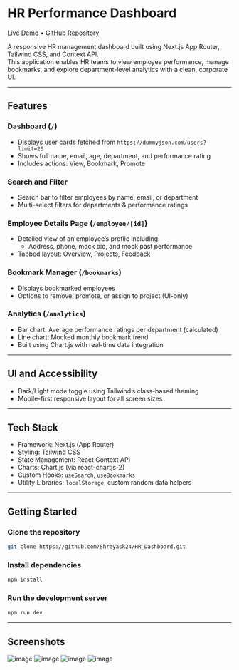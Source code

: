 # HR Performance Dashboard

[Live Demo](https://hr-dashboard-liard.vercel.app/) • [GitHub Repository](https://github.com/Shreyask24/HR_Dashboard)

A responsive HR management dashboard built using Next.js App Router, Tailwind CSS, and Context API.  
This application enables HR teams to view employee performance, manage bookmarks, and explore department-level analytics with a clean, corporate UI.

---

## Features

### Dashboard (`/`)
- Displays user cards fetched from `https://dummyjson.com/users?limit=20`
- Shows full name, email, age, department, and performance rating
- Includes actions: View, Bookmark, Promote

### Search and Filter
- Search bar to filter employees by name, email, or department
- Multi-select filters for departments & performance ratings

### Employee Details Page (`/employee/[id]`)
- Detailed view of an employee’s profile including:
  - Address, phone, mock bio, and mock past performance
- Tabbed layout: Overview, Projects, Feedback

### Bookmark Manager (`/bookmarks`)
- Displays bookmarked employees
- Options to remove, promote, or assign to project (UI-only)

### Analytics (`/analytics`)
- Bar chart: Average performance ratings per department (calculated)
- Line chart: Mocked monthly bookmark trend
- Built using Chart.js with real-time data integration

---

## UI and Accessibility

- Dark/Light mode toggle using Tailwind’s class-based theming
- Mobile-first responsive layout for all screen sizes
  
---

## Tech Stack

- Framework: Next.js (App Router)
- Styling: Tailwind CSS
- State Management: React Context API
- Charts: Chart.js (via react-chartjs-2)
- Custom Hooks: `useSearch`, `useBookmarks`
- Utility Libraries: `localStorage`, custom random data helpers

---

## Getting Started

### Clone the repository

```bash
git clone https://github.com/Shreyask24/HR_Dashboard.git
```

### Install dependencies
```bash
npm install
```

### Run the development server
```bash
npm run dev
```

---

## Screenshots
![image](https://github.com/user-attachments/assets/a97f918a-5e5a-4ee2-8fa0-539874d9ab37)
![image](https://github.com/user-attachments/assets/7215e17f-6fa4-474e-ac74-ad0c407e2b18)
![image](https://github.com/user-attachments/assets/8b7ae102-cb47-47fa-82cc-7e9e524e3e64)
![image](https://github.com/user-attachments/assets/a9e3ce9e-3b78-4667-960c-6741fd68d011)
